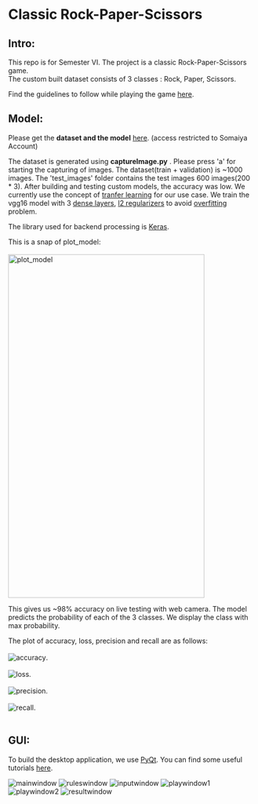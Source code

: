# Classic Rock-Paper-Scissors

## Intro:
This repo is for Semester VI. The project is a classic Rock-Paper-Scissors game.<br>
The custom built dataset consists of 3 classes : Rock, Paper, Scissors.

Find the guidelines to follow while playing the game <a href = "RULES.md" >here</a>.

## Model:
Please get the **dataset and the model** <a href = "https://drive.google.com/drive/folders/1UKfwxUPQPuvKVmwNQjX9cjEMJ5L1j_Z7?usp=sharing">here</a>. (access restricted to Somaiya Account)

The dataset is generated using **captureImage.py** . Please press 'a' for starting the capturing of images.
The dataset(train + validation) is ~1000 images. The 'test_images' folder contains the test images 600 images(200 * 3).
After building and testing custom models, the accuracy was low. We currently use the concept of <a href = "https://thebinarynotes.com/transfer-learning-keras-vgg16/">tranfer learning</a> for our use case. We train the vgg16 model with 3 <a href = "https://keras.io/api/layers/core_layers/dense/">dense layers</a>, <a href = "https://developers.google.com/machine-learning/crash-course/regularization-for-simplicity/l2-regularization">l2 regularizers</a> to avoid <a href = "https://www.coursera.org/lecture/machine-learning/the-problem-of-overfitting-ACpTQ">overfitting</a> problem.

The library used for backend processing is <a href = "https://keras.io/getting_started/">Keras</a>.

This is a snap of plot_model:<br><br>
<img src = "images-readme/1.png" alt="plot_model" width="400" height="700" >

This gives us ~98% accuracy on live testing with web camera.
The model predicts the probability of each of the 3 classes. We display the class with max probability.

The plot of accuracy, loss, precision and recall are as follows:<br><br>
<img src = "images-readme/accuracy.png" alt = "accuracy">.<br><br>
<img src = "images-readme/loss.png" alt = "loss">.<br><br>
<img src = "images-readme/precision.png" alt = "precision">.<br><br>
<img src = "images-readme/recall.png" alt = "recall">.<br><br>

## GUI:
To build the desktop application, we use <a href = "https://pypi.org/project/PyQt5/">PyQt</a>. You can find some useful tutorials <a href="https://www.youtube.com/playlist?list=PLzMcBGfZo4-lB8MZfHPLTEHO9zJDDLpYj"> here</a>.

<img src = "images-readme/mainwindow.PNG" alt="mainwindow"  >
<img src = "images-readme/ruleswindow.PNG" alt="ruleswindow"  >
<img src = "images-readme/inputwindow.PNG" alt="inputwindow"  >
<img src = "images-readme/playwindow1.PNG" alt="playwindow1"  >
<img src = "images-readme/playwindow2.PNG" alt="playwindow2"  >
<img src = "images-readme/resultwindow.PNG" alt="resultwindow"  >